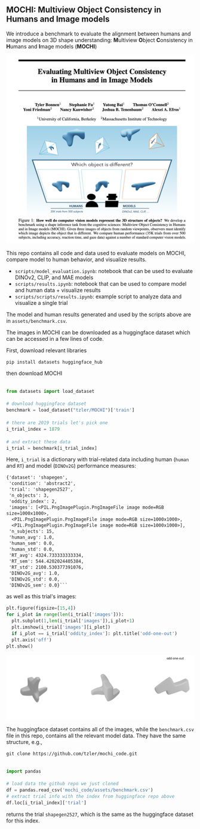 ## MOCHI: Multiview Object Consistency in Humans and Image models

We introduce a benchmark to evaluate the alignment between humans and image models on 3D shape understanding: **M**ultiview **O**bject **C**onsistency in **H**umans and **I**mage models (**MOCHI**)

<img src="assets/teaser.png" alt="teaser"/>

This repo contains all code and data used to evaluate models on MOCHI, compare model to human behavior, and visualize results.  

- `scripts/model_evaluation.ipynb`: notebook that can be used to evaluate DINOv2, CLIP, and MAE models
- `scripts/results.ipynb`: notebook that can be used to compare model and human data + visualize results  
- `scripts/scripts/results.ipynb`: example script to analyze data and visualize a single trial

The model and human results generated and used by the scripts above are in `assets/benchmark.csv`. 

The images in MOCHI can be downloaded as a huggingface dataset which can be accessed in a few lines of code.

First, download relevant libraries

```
pip install datasets huggingface_hub
```

then download MOCHI 

```python

from datasets import load_dataset

# download huggingface dataset 
benchmark = load_dataset("tzler/MOCHI")['train']

# there are 2019 trials let's pick one 
i_trial_index = 1879

# and extract these data
i_trial = benchmark[i_trial_index]
```

Here, `i_trial` is a dictionary with trial-related data including human (`human` and `RT`) and model (`DINOv2G`) performance measures: 

```
{'dataset': 'shapegen',
 'condition': 'abstract2',
 'trial': 'shapegen2527',
 'n_objects': 3,
 'oddity_index': 2,
 'images': [<PIL.PngImagePlugin.PngImageFile image mode=RGB size=1000x1000>,
  <PIL.PngImagePlugin.PngImageFile image mode=RGB size=1000x1000>,
  <PIL.PngImagePlugin.PngImageFile image mode=RGB size=1000x1000>],
 'n_subjects': 15,
 'human_avg': 1.0,
 'human_sem': 0.0,
 'human_std': 0.0,
 'RT_avg': 4324.733333333334,
 'RT_sem': 544.4202024405384,
 'RT_std': 2108.530377391076,
 'DINOv2G_avg': 1.0,
 'DINOv2G_std': 0.0,
 'DINOv2G_sem': 0.0}```

```

as well as this trial's images: 

```python
plt.figure(figsize=[15,4])
for i_plot in range(len(i_trial['images'])):
  plt.subplot(1,len(i_trial['images']),i_plot+1)
  plt.imshow(i_trial['images'][i_plot])
  if i_plot == i_trial['oddity_index']: plt.title('odd-one-out')
  plt.axis('off')
plt.show()
```
<img src="assets/example_trial.png" alt="example trial"/>

The huggingface dataset contains all of the images, while the `benchmark.csv` file in this repo, contains all the relevant model data. They have the same structure, e.g., 

```
git clone https://github.com/tzler/mochi_code.git
```

```python

import pandas 

# load data the github repo we just cloned  
df = pandas.read_csv('mochi_code/assets/benchmark.csv')
# extract trial info with the index from huggingface repo above
df.loc[i_trial_index]['trial']
```

returns the trial `shapegen2527`, which is the same as the huggingface dataset for this index. 
